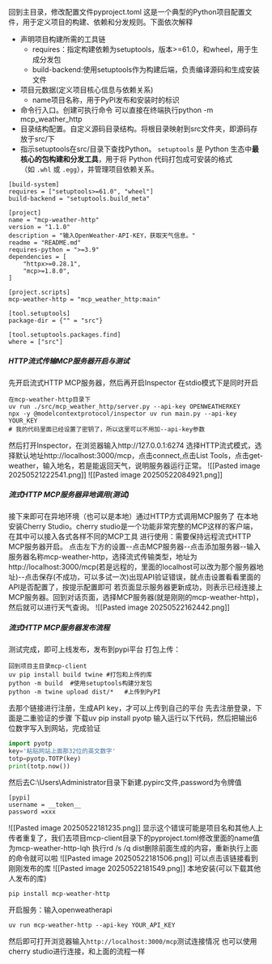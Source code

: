 回到主目录，修改配置文件pyproject.toml
这是一个典型的Python项目配置文件，用于定义项目的构建、依赖和分发规则。下面依次解释
- 声明项目构建所需的工具链
     - requires：指定构建依赖为setuptools，版本>=61.0，和wheel，用于生成分发包
     - build-backend:使用setuptools作为构建后端，负责编译源码和生成安装文件
- 项目元数据(定义项目核心信息与依赖关系)
     - name项目名称，用于PyPI发布和安装时的标识
- 命令行入口。创建可执行命令 可以直接在终端执行python -m mcp_weather_http
- 目录结构配置。自定义源码目录结构。将根目录映射到src文件夹，即源码存放于src/下
- 指示setuptools在src/目录下查找Python。
`setuptools` 是 Python 生态中​**​最核心的包构建和分发工具​**​，用于将 Python 代码打包成可安装的格式（如 `.whl` 或 `.egg`），并管理项目依赖关系。
```Plaintext
[build-system]
requires = ["setuptools>=61.0", "wheel"]
build-backend = "setuptools.build_meta"

[project]
name = "mcp-weather-http"
version = "1.1.0"
description = "输入OpenWeather-API-KEY，获取天气信息。"
readme = "README.md"
requires-python = ">=3.9"
dependencies = [
    "httpx>=0.28.1",
    "mcp>=1.8.0",
]

[project.scripts]
mcp-weather-http = "mcp_weather_http:main"

[tool.setuptools]
package-dir = {"" = "src"}

[tool.setuptools.packages.find]
where = ["src"]
```

##### HTTP流式传输MCP服务器开启与测试
先开启流式HTTP MCP服务器，然后再开启Inspector
在stdio模式下是同时开启
```
在mcp-weather-http目录下
uv run ./src/mcp_weather_http/server.py --api-key OPENWEATHERKEY
npx -y @modelcontextprotocol/inspector uv run main.py --api-key YOUR_KEY 
# 我的代码里面已经设置了密钥了，所以这里可以不用加--api-key参数
```
然后打开Inspector，在浏览器输入http://127.0.0.1:6274
选择HTTP流式模式，选择默认地址http://localhost:3000/mcp，点击connect,点击List Tools，点击get-weather，输入地名，若是能返回天气，说明服务器运行正常。
![[Pasted image 20250521222541.png]]
![[Pasted image 20250522084921.png]]
##### 流式HTTP MCP服务器异地调用(测试)
接下来即可在异地环境（也可以是本地）通过HTTP方式调用MCP服务了
在本地安装Cherry Studio。cherry studio是一个功能非常完整的MCP这样的客户端，在其中可以接入各式各样不同的MCP工具
进行使用：需要保持远程流式HTTP MCP服务器开启。
点击左下方的设置--点击MCP服务器--点击添加服务器--输入服务器名称mcp-weather-http，选择流式传输类型，地址为http://localhost:3000/mcp(若是远程的，里面的localhost可以改为那个服务器地址)--点击保存(不成功，可以多试一次)出现API验证错误，就点击设置看看里面的API是否配置了，按提示配置即可
若页面显示服务器更新成功，则表示已经连接上MCP服务器。回到对话页面，选择MCP服务器(就是刚刚的mcp-weather-http)，然后就可以进行天气查询。
![[Pasted image 20250522162442.png]]
##### 流式HTTP MCP服务器发布流程
测试完成，即可上线发布，发布到pypi平台
打包上传：
```
回到项目主目录mcp-client
uv pip install build twine #打包和上传的库
python -m build  #使用setuptools构建分发包
python -m twine upload dist/*   #上传到PyPI
```
去那个链接进行注册，生成API key，才可以上传到自己的平台
先去注册登录，下面是二重验证的步骤
下载uv pip install pyotp
输入运行以下代码，然后把输出6位数字写入到网站，完成验证
```python
import pyotp
key='粘贴网站上面那32位的英文数字'
totp=pyotp.TOTP(key)
print(totp.now())
```
然后去C:\Users\Administrator目录下新建.pypirc文件,password为令牌值
```
[pypi]
username = __token__
password =xxx
```
![[Pasted image 20250522181235.png]]
显示这个错误可能是项目名和其他人上传者重复了，我们去项目mcp-client目录下的pyproject.toml修改里面的name值为mcp-weather-http-lqh
执行rd /s /q dist删除前面生成的内容，重新执行上面的命令就可以啦
![[Pasted image 20250522181506.png]]
可以点击该链接看到刚刚发布的库
![[Pasted image 20250522181549.png]]
本地安装(可以下载其他人发布的库)
```
pip install mcp-weather-http
```
开启服务：输入openweatherapi
```
uv run mcp-weather-http --api-key YOUR_API_KEY
```
然后即可打开浏览器输入`http://localhost:3000/mcp`测试连接情况
也可以使用cherry studio进行连接，和上面的流程一样